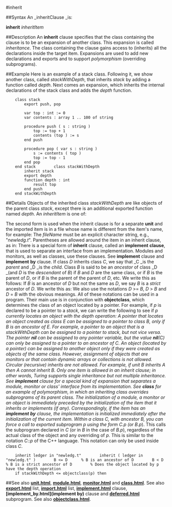 
#inherit

##Syntax
An _inheritClause _is:

**inherit** _inheritItem_




##Description
An **inherit** clause specifies that the class containing the clause is to be an expansion of another class. This expansion is called _inheritance_. The class containing the clause gains access to (inherits) all the declarations inside the target item. Expansions are used to add new declarations and exports and to support _polymorphism_ (overriding subprograms).



##Example
Here is an example of a stack class. Following it, we show another class, called _stackWithDepth_, that inherits _stack_ by adding a function called _depth_.
Next comes an expansion, which inherits the internal declarations of the stack class and adds the _depth_ function.


        class stack
            export push, pop
        
            var top : int := 0
            var contents : array 1 .. 100 of string
        
            procedure push ( s : string )
                top := top + 1
                contents (top ) := s
            end push
        
            procedure pop ( var s : string )
                s := contents ( top )
                top := top - 1
            end pop
        end stack        class stackWithDepth
            inherit stack
            export depth
            function depth : int
                result top
            end push
        end stackWithDepth
##Details
Objects of the inherited class _stackWithDepth_ are like objects of the parent class _stack_, except there is an additional exported function named _depth_.
An _inheritItem_ is one of:




The second form is used when the inherit clause is for a separate **unit** and the imported item is in a file whose name is different from the item's name, for example:
The _fileName_ must be an explicit character string, e.g., "_newledg.t_". Parentheses are allowed around the item in an inherit clause, as in:
There is a special form of **inherit** clause, called an **implement** **clause**, that is used to separate an interface from an implementation. Modules and monitors, as well as classes, use these clauses. See **implement** clause and **implement** **by** clause.
If class _D_ inherits class _C_, we say that _C _is the _parent_ and _D _is the _child_. Class _B_ is said to be an _ancestor_ of class _D _(and _D_ is the _descendant_ of _B_) if _B_ and _D_ are the same class, or if _B_ is the parent of _D_, or if _B_ is the parent of the parent of _D_, etc. We write this as follows:
If _B_ is an ancestor of _D_ but not the same as _D_, we say _B_ is a _strict_ ancestor of _D_. We write this as:
We also use the notations _D_ >= _B_, _D_ > _B_ and _D_ = _B_ with the obvious meanings. All of these notations can be used in a program. Their main use is in conjunction with **objectclass**, which determines the class of an object located by a pointer. For example, if _p_ is declared to be a pointer to a _stack_, we can write the following to see if _p _currently locates an object with the _depth_ operation:
A pointer that locates an object created as class _E_ can be assigned to a pointer to class _B_, only if _B_ is an ancestor of _E_. For example, a pointer to an object that is a _stackWithDepth_ can be assigned to a pointer to _stack_, but not vice versa. The pointer **nil** can be assigned to any pointer variable, but the value **nil**(_C_) can only be assigned to a pointer to an ancestor of C.
An object (located by a pointer) can be assigned to another object only if they were created as objects of the same class. However, assignment of objects that are monitors or that contain dynamic arrays or collections is not allowed.
Circular (recursive) inherits are not allowed. For example, if unit _B_ inherits _A_ then _A_ cannot inherit _B_. Only one item is allowed in an inherit clause; in other words, Turing supports _single_ inheritance but not _multiple_ inheritance.
See **implement** clause for a special kind of expansion that separates a module, monitor or class' interface from its implementation. See **class** for an example of polymorphism, in which an inheriting class overrides subprograms of its parent class.
The initialization of a module, a monitor or an object is immediately preceded by the initialization of the item that it inherits or implements (if any). Correspondingly, if the item has an **implement** **by** clause, the implementation is initialized immediately after the initialization of the current item.
Within a class _C_, with ancestor _B_, you can force a call to exported subprogram _p_ using the form _C.p_ (or_ B.p_). This calls the subprogram declared in _C_ (or in _B_ in the case of _B.p_), regardless of the actual class of the object and any overriding of _p_. This is similar to the notation _C_::_p_ of the C++ language. This notation can only be used inside class _C_.


        inherit ledger in "newledg.t"        inherit ( ledger in "newledg.t" )        B <= D      % B is an ancestor of D        B < D       % B is a strict ancestor of D        % Does the object located by p have the depth operation
        if stackWithDepth <= objectclass(p) then
##See also
**[unit.html](unit)**, **[module.html](module)**, **[monitor.html](monitor)** and **[class.html](class)**. See also **[export.html](export)** list, **[import.html](import)** list, **[implement.html](implement)** clause, **[implement_by.html](implement by)** clause and **[deferred.html](deferred)** subprogram. See also **[objectclass.html](objectclass)**.


